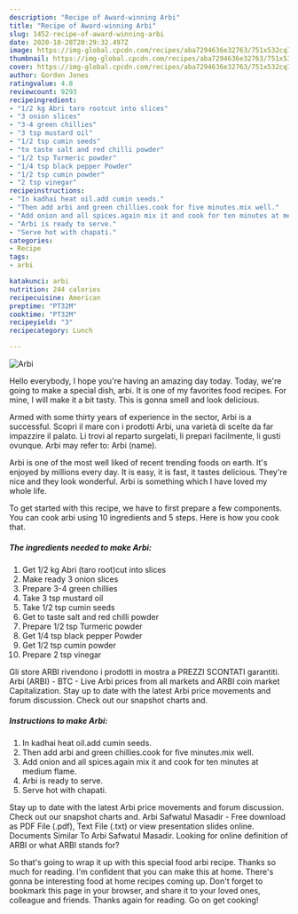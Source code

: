 ```yaml
---
description: "Recipe of Award-winning Arbi"
title: "Recipe of Award-winning Arbi"
slug: 1452-recipe-of-award-winning-arbi
date: 2020-10-28T20:29:32.497Z
image: https://img-global.cpcdn.com/recipes/aba7294636e32763/751x532cq70/arbi-recipe-main-photo.jpg
thumbnail: https://img-global.cpcdn.com/recipes/aba7294636e32763/751x532cq70/arbi-recipe-main-photo.jpg
cover: https://img-global.cpcdn.com/recipes/aba7294636e32763/751x532cq70/arbi-recipe-main-photo.jpg
author: Gordon Jones
ratingvalue: 4.8
reviewcount: 9293
recipeingredient:
- "1/2 kg Abri taro rootcut into slices"
- "3 onion slices"
- "3-4 green chillies"
- "3 tsp mustard oil"
- "1/2 tsp cumin seeds"
- "to taste salt and red chilli powder"
- "1/2 tsp Turmeric powder"
- "1/4 tsp black pepper Powder"
- "1/2 tsp cumin powder"
- "2 tsp vinegar"
recipeinstructions:
- "In kadhai heat oil.add cumin seeds."
- "Then add arbi and green chillies.cook for five minutes.mix well."
- "Add onion and all spices.again mix it and cook for ten minutes at medium flame."
- "Arbi is ready to serve."
- "Serve hot with chapati."
categories:
- Recipe
tags:
- arbi

katakunci: arbi 
nutrition: 244 calories
recipecuisine: American
preptime: "PT32M"
cooktime: "PT32M"
recipeyield: "3"
recipecategory: Lunch

---
```



![Arbi](https://img-global.cpcdn.com/recipes/aba7294636e32763/751x532cq70/arbi-recipe-main-photo.jpg)

Hello everybody, I hope you're having an amazing day today. Today, we're going to make a special dish, arbi. It is one of my favorites food recipes. For mine, I will make it a bit tasty. This is gonna smell and look delicious.

Armed with some thirty years of experience in the sector, Arbi is a successful. Scopri il mare con i prodotti Arbi, una varietà di scelte da far impazzire il palato. Li trovi al reparto surgelati, li prepari facilmente, li gusti ovunque. Arbi may refer to: Arbi (name).

Arbi is one of the most well liked of recent trending foods on earth. It's enjoyed by millions every day. It is easy, it is fast, it tastes delicious. They're nice and they look wonderful. Arbi is something which I have loved my whole life.


To get started with this recipe, we have to first prepare a few components. You can cook arbi using 10 ingredients and 5 steps. Here is how you cook that.

<!--inarticleads1-->

##### The ingredients needed to make Arbi:

1. Get 1/2 kg Abri (taro root)cut into slices
1. Make ready 3 onion slices
1. Prepare 3-4 green chillies
1. Take 3 tsp mustard oil
1. Take 1/2 tsp cumin seeds
1. Get to taste salt and red chilli powder
1. Prepare 1/2 tsp Turmeric powder
1. Get 1/4 tsp black pepper Powder
1. Get 1/2 tsp cumin powder
1. Prepare 2 tsp vinegar


Gli store ARBI rivendono i prodotti in mostra a PREZZI SCONTATI garantiti. Arbi (ARBI) - BTC - Live Arbi prices from all markets and ARBI coin market Capitalization. Stay up to date with the latest Arbi price movements and forum discussion. Check out our snapshot charts and. 

<!--inarticleads2-->

##### Instructions to make Arbi:

1. In kadhai heat oil.add cumin seeds.
1. Then add arbi and green chillies.cook for five minutes.mix well.
1. Add onion and all spices.again mix it and cook for ten minutes at medium flame.
1. Arbi is ready to serve.
1. Serve hot with chapati.


Stay up to date with the latest Arbi price movements and forum discussion. Check out our snapshot charts and. Arbi Safwatul Masadir - Free download as PDF File (.pdf), Text File (.txt) or view presentation slides online. Documents Similar To Arbi Safwatul Masadir. Looking for online definition of ARBI or what ARBI stands for? 

So that's going to wrap it up with this special food arbi recipe. Thanks so much for reading. I'm confident that you can make this at home. There's gonna be interesting food at home recipes coming up. Don't forget to bookmark this page in your browser, and share it to your loved ones, colleague and friends. Thanks again for reading. Go on get cooking!
